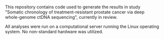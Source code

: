 This repository contains code used to generate the results in study "Somatic chronology of treatment-resistant prostate cancer via deep whole-genome ctDNA sequencing", currently in review.

All analyses were run on a computational server running the Linux operating system. No non-standard hardware was utilized.

